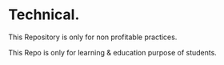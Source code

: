 # Technical.
This Repository is only for non profitable practices.

This Repo is only for learning & education purpose of students.
